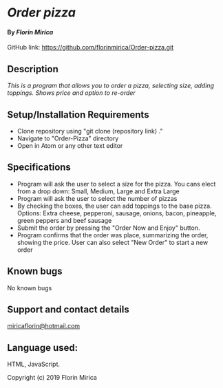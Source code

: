 # _Order pizza_
#### By _**Florin Mirica**_
GitHub link: https://github.com/florinmirica/Order-pizza.git

## Description

_This is a program that allows you to order a pizza, selecting size, adding toppings. Shows price and option to re-order_
## Setup/Installation Requirements

* Clone repository using "git clone (repository link) ."
* Navigate to "Order-Pizza" directory
* Open in Atom or any other text editor

## Specifications

* Program will ask the user to select a size for the pizza. You cans elect from a drop down: Small, Medium, Large and Extra Large
* Program will ask the user to select the number of pizzas
* By checking the boxes, the user can add toppings to the base pizza. Options: Extra cheese, pepperoni, sausage, onions, bacon, pineapple, green peppers and beef sausage
* Submit the order by pressing the "Order Now and Enjoy" button.
* Program confirms that the order was place, summarizing the order, showing the price. User can also select "New Order" to start a new order

## Known bugs

No known bugs

## Support and contact details

miricaflorin@hotmail.com

## Language used:

HTML, JavaScript.

Copyright (c) 2019 Florin Mirica
